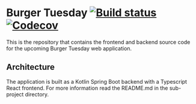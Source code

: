 # Burger Tuesday [![Build status](https://img.shields.io/travis/com/burger-tuesday/burger-tuesday.svg)](https://travis-ci.com/burger-tuesday/burger-tuesday) [![Codecov](https://img.shields.io/codecov/c/gh/burger-tuesday/burger-tuesday.svg)](https://codecov.io/gh/burger-tuesday/burger-tuesday)

This is the repository that contains the frontend and backend source code for the upcoming Burger Tuesday web application.

## Architecture

The application is built as a Kotlin Spring Boot backend with a Typescript React frontend. For more information read the README.md in the sub-project directory.
